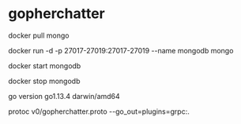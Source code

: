 # gopherchatter

docker pull mongo

docker run -d -p 27017-27019:27017-27019 --name mongodb mongo

docker start mongodb

docker stop mongodb

go version go1.13.4 darwin/amd64

protoc v0/gopherchatter.proto --go_out=plugins=grpc:.